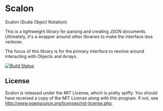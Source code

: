 Scalon
======

Scalon (Scala Object Notation)

This is a lightweight library for parsing and creating JSON documents.
Ultimately, it's a wrapper around other libraries to make the interface
less verbose.

The focus of this library is for the primary interface to revolve around
interacting with Objects and Arrays.

[![Build Status](https://secure.travis-ci.org/Nycto/Scalon.png?branch=master)](http://travis-ci.org/Nycto/Scalon)

License
-------

Scalon is released under the MIT License, which is pretty spiffy. You should
have received a copy of the MIT License along with this program. If not, see
<http://www.opensource.org/licenses/mit-license.php>.

